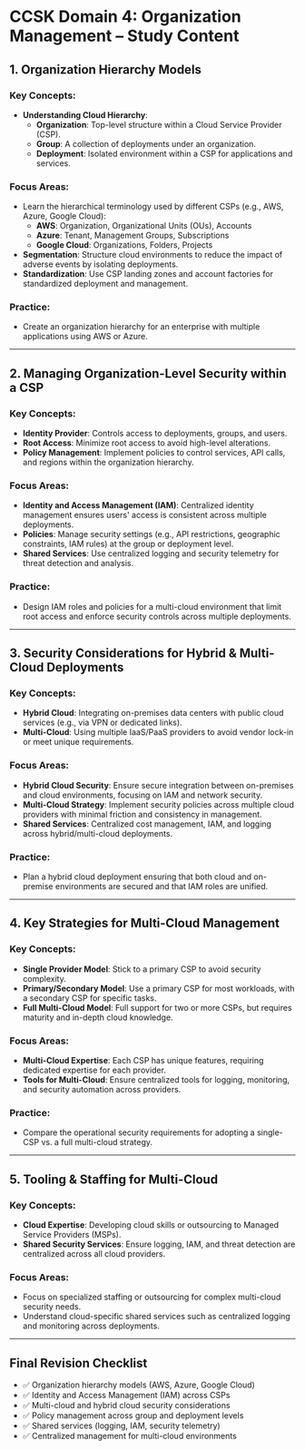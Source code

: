 # CCSK Domain 4: Organization Management – Study Content

## 1. Organization Hierarchy Models

### Key Concepts:
- **Understanding Cloud Hierarchy**:
  - **Organization**: Top-level structure within a Cloud Service Provider (CSP).
  - **Group**: A collection of deployments under an organization.
  - **Deployment**: Isolated environment within a CSP for applications and services.

### Focus Areas:
- Learn the hierarchical terminology used by different CSPs (e.g., AWS, Azure, Google Cloud):
  - **AWS**: Organization, Organizational Units (OUs), Accounts
  - **Azure**: Tenant, Management Groups, Subscriptions
  - **Google Cloud**: Organizations, Folders, Projects
- **Segmentation**: Structure cloud environments to reduce the impact of adverse events by isolating deployments.
- **Standardization**: Use CSP landing zones and account factories for standardized deployment and management.

### Practice:
- Create an organization hierarchy for an enterprise with multiple applications using AWS or Azure.

---

## 2. Managing Organization-Level Security within a CSP

### Key Concepts:
- **Identity Provider**: Controls access to deployments, groups, and users.
- **Root Access**: Minimize root access to avoid high-level alterations.
- **Policy Management**: Implement policies to control services, API calls, and regions within the organization hierarchy.

### Focus Areas:
- **Identity and Access Management (IAM)**: Centralized identity management ensures users' access is consistent across multiple deployments.
- **Policies**: Manage security settings (e.g., API restrictions, geographic constraints, IAM rules) at the group or deployment level.
- **Shared Services**: Use centralized logging and security telemetry for threat detection and analysis.

### Practice:
- Design IAM roles and policies for a multi-cloud environment that limit root access and enforce security controls across multiple deployments.

---

## 3. Security Considerations for Hybrid & Multi-Cloud Deployments

### Key Concepts:
- **Hybrid Cloud**: Integrating on-premises data centers with public cloud services (e.g., via VPN or dedicated links).
- **Multi-Cloud**: Using multiple IaaS/PaaS providers to avoid vendor lock-in or meet unique requirements.

### Focus Areas:
- **Hybrid Cloud Security**: Ensure secure integration between on-premises and cloud environments, focusing on IAM and network security.
- **Multi-Cloud Strategy**: Implement security policies across multiple cloud providers with minimal friction and consistency in management.
- **Shared Services**: Centralized cost management, IAM, and logging across hybrid/multi-cloud deployments.

### Practice:
- Plan a hybrid cloud deployment ensuring that both cloud and on-premise environments are secured and that IAM roles are unified.

---

## 4. Key Strategies for Multi-Cloud Management

### Key Concepts:
- **Single Provider Model**: Stick to a primary CSP to avoid security complexity.
- **Primary/Secondary Model**: Use a primary CSP for most workloads, with a secondary CSP for specific tasks.
- **Full Multi-Cloud Model**: Full support for two or more CSPs, but requires maturity and in-depth cloud knowledge.

### Focus Areas:
- **Multi-Cloud Expertise**: Each CSP has unique features, requiring dedicated expertise for each provider.
- **Tools for Multi-Cloud**: Ensure centralized tools for logging, monitoring, and security automation across providers.

### Practice:
- Compare the operational security requirements for adopting a single-CSP vs. a full multi-cloud strategy.

---

## 5. Tooling & Staffing for Multi-Cloud

### Key Concepts:
- **Cloud Expertise**: Developing cloud skills or outsourcing to Managed Service Providers (MSPs).
- **Shared Security Services**: Ensure logging, IAM, and threat detection are centralized across all cloud providers.

### Focus Areas:
- Focus on specialized staffing or outsourcing for complex multi-cloud security needs.
- Understand cloud-specific shared services such as centralized logging and monitoring across deployments.

---

## Final Revision Checklist
- ✅ Organization hierarchy models (AWS, Azure, Google Cloud)
- ✅ Identity and Access Management (IAM) across CSPs
- ✅ Multi-cloud and hybrid cloud security considerations
- ✅ Policy management across group and deployment levels
- ✅ Shared services (logging, IAM, security telemetry)
- ✅ Centralized management for multi-cloud environments
